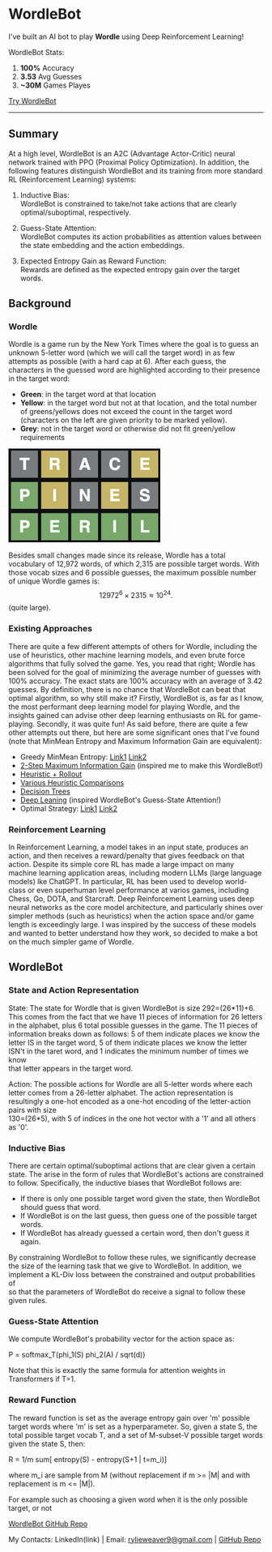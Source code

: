 # WordleBot

I've built an AI bot to play **Wordle** using Deep Reinforcement Learning! 

WordleBot Stats:  
1. **100%** Accuracy  
2. **3.53** Avg Guesses  
3. **~30M** Games Playes

[Try WordleBot](https://huggingface.co/spaces/RylieWeaver/WordleBot)  

---

## Summary

At a high level, WordleBot is an A2C (Advantage Actor-Critic) neural network trained with PPO (Proximal Policy Optimization). In addition, the following features distinguish WordleBot and its training from more standard RL (Reinforcement Learning) systems:

1. Inductive Bias:  
   WordleBot is constrained to take/not take actions that are clearly optimal/suboptimal, respectively.

2. Guess-State Attention:  
   WordleBot computes its action probabilities as attention values between the state embedding and the action embeddings.  

3. Expected Entropy Gain as Reward Function:  
   Rewards are defined as the expected entropy gain over the target words.  


## Background

### Wordle

Wordle is a game run by the New York Times where the goal is to guess an unknown 5-letter word (which we will call the target word) in as few attempts as possible (with a hard cap at 6). After each guess, the characters in the guessed word are highlighted according to their presence in the target word:
- **Green**: in the target word at that location
- **Yellow**: in the target word but not at that location, and the total number of greens/yellows does not exceed the count in the target word (characters on the left are given priority to be marked yellow).
- **Grey**: not in the target word or otherwise did not fit green/yellow requirements

<p align="left">
  <img src="images/game_peril.png" alt="Wordle game" width="300"/>
</p>

Besides small changes made since its release, Wordle has a total vocabulary of 12,972 words, of which 2,315 are possible target words. With those vocab sizes and 6 possible guesses, the maximum possible number of unique Wordle games is:
$$12972^6 \times 2315 \approx 10^{24}.$$
(quite large).

### Existing Approaches

There are quite a few different attempts of others for Wordle, including the use of heuristics, other machine learning models, and even brute force algorithms that fully solved the game. Yes, you read that right; Wordle has been solved for the goal of minimizing the average number of guesses with 100% accuracy. The exact stats are 100% accuracy with an average of 3.42 guesses. By definition, there is no chance that WordleBot can beat that optimal algorithm, so why still make it? Firstly, WordleBot is, as far as I know, the most performant deep learning model for playing Wordle, and the insights gained can advise other deep learning enthusiasts on RL for game-playing. Secondly, it was quite fun! As said before, there are quite a few other attempts out there, but here are some significant ones that I've found (note that MinMean Entropy and Maximum Information Gain are equivalent): 
- Greedy MinMean Entropy: [Link1](https://jluebeck.github.io/posts/WordleSolver) [Link2](https://nhsjs.com/wp-content/uploads/2024/04/Using-Information-Theory-to-Play-Wordle-as-Optimally-as-Possible.pdf)  
- [2-Step Maximum Information Gain](https://www.youtube.com/watch?v=v68zYyaEmEA) (inspired me to make this WordleBot!)  
- [Heuristic + Rollout](https://arxiv.org/pdf/2211.10298)  
- [Various Heuristic Comparisons](https://arxiv.org/pdf/2408.11730)  
- [Decision Trees](https://jonathanolson.net/experiments/optimal-wordle-solutions)  
- [Deep Leaning](https://andrewkho.github.io/wordle-solver/) (inspired WordleBot's Guess-State Attention!)  
- Optimal Strategy: [Link1](https://auction-upload-files.s3.amazonaws.com/Wordle_Paper_Final.pdf) [Link2](https://sonorouschocolate.com/notes/index.php/)  

### Reinforcement Learning

In Reinforcement Learning, a model takes in an input state, produces an action, and then receives a reward/penalty that gives feedback on that action. Despite its simple core RL has made a large impact on many machine learning application areas, including modern LLMs (large language models) lke ChatGPT. In particular, RL has been used to develop world-class or even superhuman level performance at varios games, including Chess, Go, DOTA, and Starcraft. Deep Reinforcement Learning uses deep neural networks as the core model architecture, and particularly shines over simpler methods (such as heuristics) when the action space and/or game length is exceedingly large. I was inspired by the success of these models and wanted to better understand how they work, so decided to make a bot on the much simpler game of Wordle.  


## WordleBot

### State and Action Representation

State:
The state for Wordle that is given WordleBot is size 292=(26*11)+6. This comes from the fact that we have 11 pieces of information for 26 letters in the alphabet, plus 6 total possible guesses in the game. The 11 pieces of \
information breaks down as follows: 5 of them indicate places we know the letter IS in the target word, 5 of them indicate places we know the letter ISN't in the taret word, and 1 indicates the minimum number of times we know \
that letter appears in the target word.

Action:
The possible actions for Wordle are all 5-letter words where each letter comes from a 26-letter alphabet. The action representation is resultingly a one-hot encoded as a one-hot encoding of the letter-action pairs with size \
130=(26*5), with 5 of indices in the one hot vector with a '1' and all others as '0'.

### Inductive Bias

There are certain optimal/suboptimal actions that are clear given a certain state. The arise in the form of rules that WordleBot's actions are constrained to follow. Specifically, the inductive biases that WordleBot follows are:
- If there is only one possible target word given the state, then WordleBot should guess that word.
- If WordleBot is on the last guess, then guess one of the possible target words.
- If WordleBot has already guessed a certain word, then don't guess it again.

By constraining WordleBot to follow these rules, we significantly decrease the size of the learning task that we give to WordleBot. In addition, we implement a KL-Div loss between the constrained and output probabilities of \
so that the parameters of WordleBot do receive a signal to follow these given rules.

### Guess-State Attention

We compute WordleBot's probability vector for the action space as:

P = softmax_T(phi_1(S) phi_2(A) / sqrt(d))

Note that this is exactly the same formula for attention weights in Transformers if T=1.

### Reward Function

The reward function is set as the average entropy gain over 'm' possible target words where 'm' is set as a hyperparameter. So, given a state S, the total possible target vocab T, and a set of M-subset-V possible target words \
given the state S, then:

R = 1/m sum[ entropy(S) - entropy(S+1 | t=m_i)]

where m_i are sample from M (without replacement if m >= |M| and with replacement is m <= |M|).








For example such as choosing a given word when it is the only possible target, or not 




[WordleBot GitHub Repo](https://github.com/RylieWeaver/WordleBot)  

My Contacts: LinkedIn(link)  |  Email: rylieweaver9@gmail.com  |  [GitHub Repo](https://github.com/RylieWeaver/WordleBot)  










